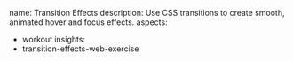 name: Transition Effects
description: Use CSS transitions to create smooth, animated hover and focus effects.
aspects:
  - workout
insights:
  - transition-effects-web-exercise
